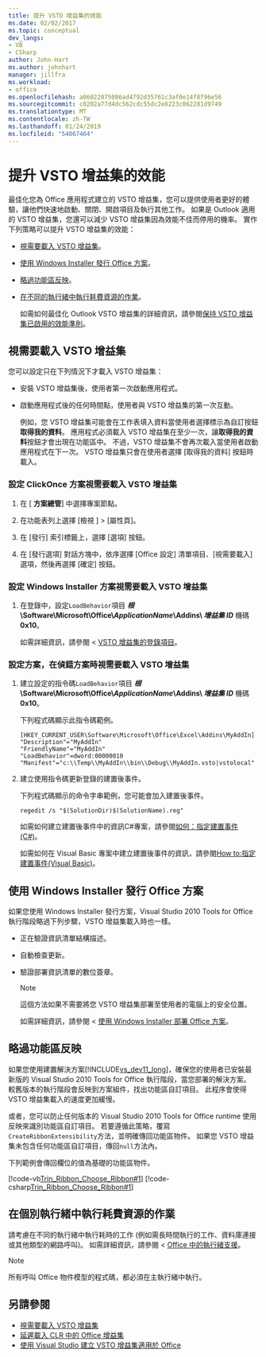 ```yaml
---
title: 提升 VSTO 增益集的效能
ms.date: 02/02/2017
ms.topic: conceptual
dev_langs:
- VB
- CSharp
author: John-Hart
ms.author: johnhart
manager: jillfra
ms.workload:
- office
ms.openlocfilehash: a06022075086ad4792d35761c3af0e14f8f96e56
ms.sourcegitcommit: c0202a77d4dc562cdc55dc2e6223c062281d9749
ms.translationtype: MT
ms.contentlocale: zh-TW
ms.lasthandoff: 01/24/2019
ms.locfileid: "54867464"
---
```

# <a name="improve-the-performance-of-a-vsto-add-in"></a>提升 VSTO 增益集的效能
  最佳化您為 Office 應用程式建立的 VSTO 增益集，您可以提供使用者更好的體驗，讓他們快速地啟動、關閉、開啟項目及執行其他工作。 如果是 Outlook 適用的 VSTO 增益集，您還可以減少 VSTO 增益集因為效能不佳而停用的機率。 實作下列策略可以提升 VSTO 增益集的效能：

- [視需要載入 VSTO 增益集](#Load)。

- [使用 Windows Installer 發行 Office 方案](#Publish)。

- [略過功能區反映](#Bypass)。

- [在不同的執行緒中執行耗費資源的作業](#Perform)。

  如需如何最佳化 Outlook VSTO 增益集的詳細資訊，請參閱[保持 VSTO 增益集已啟用的效能準則](http://go.microsoft.com/fwlink/?LinkID=266503)。

##  <a name="Load"></a> 視需要載入 VSTO 增益集
 您可以設定只在下列情況下才載入 VSTO 增益集：

- 安裝 VSTO 增益集後，使用者第一次啟動應用程式。

- 啟動應用程式後的任何時間點，使用者與 VSTO 增益集的第一次互動。

  例如，您 VSTO 增益集可能會在工作表填入資料當使用者選擇標示為自訂按鈕**取得我的資料**。 應用程式必須載入 VSTO 增益集在至少一次，讓**取得我的資料**按鈕才會出現在功能區中。 不過，VSTO 增益集不會再次載入當使用者啟動應用程式在下一次。 VSTO 增益集只會在使用者選擇 [取得我的資料]  按鈕時載入。

### <a name="to-configure-a-clickonce-solution-to-load-vsto-add-ins-on-demand"></a>設定 ClickOnce 方案視需要載入 VSTO 增益集

1.  在 [ **方案總管**] 中選擇專案節點。

2.  在功能表列上選擇 [檢視 ] > [屬性頁]。

3.  在 [發行]  索引標籤上，選擇 [選項]  按鈕。

4.  在 [發行選項]  對話方塊中，依序選擇 [Office 設定]  清單項目、[視需要載入]  選項，然後再選擇 [確定]  按鈕。

### <a name="to-configure-a-windows-installer-solution-to-load-vsto-add-ins-on-demand"></a>設定 Windows Installer 方案視需要載入 VSTO 增益集

1.  在登錄中，設定`LoadBehavior`項目 **_根_\Software\Microsoft\Office\\_ApplicationName_\Addins\\ _增益集 ID_** 機碼**0x10**。

     如需詳細資訊，請參閱 < [VSTO 增益集的登錄項目](../vsto/registry-entries-for-vsto-add-ins.md)。

### <a name="to-configure-a-solution-to-load-vsto-add-ins-on-demand-while-you-debug-the-solution"></a>設定方案，在偵錯方案時視需要載入 VSTO 增益集

1.  建立設定的指令碼`LoadBehavior`項目 **_根_\Software\Microsoft\Office\\_ApplicationName_\Addins\\ _增益集 ID_** 機碼**0x10**。

     下列程式碼顯示此指令碼範例。

    ```cmd/sh
    [HKEY_CURRENT_USER\Software\Microsoft\Office\Excel\Addins\MyAddIn]
    "Description"="MyAddIn"
    "FriendlyName"="MyAddIn"
    "LoadBehavior"=dword:00000010
    "Manifest"="c:\\Temp\\MyAddIn\\bin\\Debug\\MyAddIn.vsto|vstolocal"

    ```

2.  建立使用指令碼更新登錄的建置後事件。

     下列程式碼顯示的命令字串範例，您可能會加入建置後事件。

    ```cmd/sh
    regedit /s "$(SolutionDir)$(SolutionName).reg"

    ```

     如需如何建立建置後事件中的資訊C#專案，請參閱[如何：指定建置事件&#40;C&#35;&#41;](../ide/how-to-specify-build-events-csharp.md)。

     如需如何在 Visual Basic 專案中建立建置後事件的資訊，請參閱[How to:指定建置事件&#40;Visual Basic&#41;](../ide/how-to-specify-build-events-visual-basic.md)。

##  <a name="Publish"></a> 使用 Windows Installer 發行 Office 方案
 如果您使用 Windows Installer 發行方案，Visual Studio 2010 Tools for Office 執行階段略過下列步驟，VSTO 增益集載入時也一樣。

- 正在驗證資訊清單結構描述。

- 自動檢查更新。

- 驗證部署資訊清單的數位簽章。

  > [!NOTE]
  >  這個方法如果不需要將您 VSTO 增益集部署至使用者的電腦上的安全位置。

  如需詳細資訊，請參閱 <<c0> [ 使用 Windows Installer 部署 Office 方案](../vsto/deploying-an-office-solution-by-using-windows-installer.md)。

##  <a name="Bypass"></a> 略過功能區反映
 如果您使用建置解決方案[!INCLUDE[vs_dev11_long](../sharepoint/includes/vs-dev11-long-md.md)]，確保您的使用者已安裝最新版的 Visual Studio 2010 Tools for Office 執行階段，當您部署的解決方案。 較舊版本的執行階段會反映到方案組件，找出功能區自訂項目。 此程序會使得 VSTO 增益集載入的速度更加緩慢。

 或者，您可以防止任何版本的 Visual Studio 2010 Tools for Office runtime 使用反映來識別功能區自訂項目。 若要遵循此策略，覆寫`CreateRibbonExtensibility`方法，並明確傳回功能區物件。 如果您 VSTO 增益集未包含任何功能區自訂項目，傳回`null`方法內。

 下列範例會傳回欄位的值為基礎的功能區物件。

 [!code-vb[Trin_Ribbon_Choose_Ribbon#1](../vsto/codesnippet/VisualBasic/trin_ribbon_choose_ribbon_4/ThisWorkbook.vb#1)]
 [!code-csharp[Trin_Ribbon_Choose_Ribbon#1](../vsto/codesnippet/CSharp/trin_ribbon_choose_ribbon_4/ThisWorkbook.cs#1)]

##  <a name="Perform"></a> 在個別執行緒中執行耗費資源的作業
 請考慮在不同的執行緒中執行耗時的工作 (例如需長時間執行的工作、資料庫連接或其他類型的網路呼叫)。 如需詳細資訊，請參閱 < [Office 中的執行緒支援](../vsto/threading-support-in-office.md)。

> [!NOTE]
>  所有呼叫 Office 物件模型的程式碼，都必須在主執行緒中執行。

## <a name="see-also"></a>另請參閱

- [視需要載入 VSTO 增益集](https://blogs.msdn.microsoft.com/andreww/2008/07/14/demand-loading-vsto-add-ins/)
- [延遲載入 CLR 中的 Office 增益集](https://blogs.msdn.microsoft.com/andreww/2008/04/19/delay-loading-the-clr-in-office-add-ins/)
- [使用 Visual Studio 建立 VSTO 增益集適用於 Office](create-vsto-add-ins-for-office-by-using-visual-studio.md)
